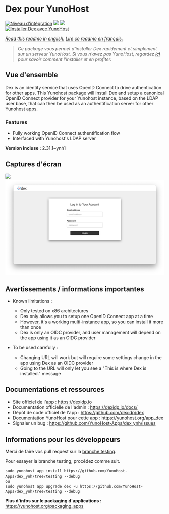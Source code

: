 # Dex pour YunoHost

[![Niveau d'intégration](https://dash.yunohost.org/integration/dex.svg)](https://dash.yunohost.org/appci/app/dex) ![](https://ci-apps.yunohost.org/ci/badges/dex.status.svg) ![](https://ci-apps.yunohost.org/ci/badges/dex.maintain.svg)  
[![Installer Dex avec YunoHost](https://install-app.yunohost.org/install-with-yunohost.svg)](https://install-app.yunohost.org/?app=dex)

*[Read this readme in english.](./README.md)*
*[Lire ce readme en français.](./README_fr.md)*

> *Ce package vous permet d'installer Dex rapidement et simplement sur un serveur YunoHost.
Si vous n'avez pas YunoHost, regardez [ici](https://yunohost.org/#/install) pour savoir comment l'installer et en profiter.*

## Vue d'ensemble

Dex is an identity service that uses OpenID Connect to drive authentication for other apps.
This Yunohost package will install Dex and setup a canonical OpenID Connect provider for your Yunohost instance, based on the LDAP user base, that can then be used as an authentification server for other Yunohost apps.

### Features

- Fully working OpenID Connect authentification flow
- Interfaced with Yunohost's LDAP server


**Version incluse :** 2.31.1~ynh1



## Captures d'écran

![](./doc/screenshots/.DS_Store)
![](./doc/screenshots/Dex_screenshot.png)

## Avertissements / informations importantes

* Known limitations :
    * Only tested on x86 architectures
    * Dex only allows you to setup one OpenID Connect app at a time
    * However, it's a working multi-instance app, so you can install it more than once
    * Dex is only an OIDC provider, and user management will depend on the app using it as an OIDC provider

* To be used carefully :
    * Changing URL will work but will require some settings change in the app using Dex as an OIDC provider
    * Going to the URL will only let you see a "This is where Dex is installed." message

## Documentations et ressources

* Site officiel de l'app : https://dexidp.io
* Documentation officielle de l'admin : https://dexidp.io/docs/
* Dépôt de code officiel de l'app : https://github.com/dexidp/dex
* Documentation YunoHost pour cette app : https://yunohost.org/app_dex
* Signaler un bug : https://github.com/YunoHost-Apps/dex_ynh/issues

## Informations pour les développeurs

Merci de faire vos pull request sur la [branche testing](https://github.com/YunoHost-Apps/dex_ynh/tree/testing).

Pour essayer la branche testing, procédez comme suit.
```
sudo yunohost app install https://github.com/YunoHost-Apps/dex_ynh/tree/testing --debug
ou
sudo yunohost app upgrade dex -u https://github.com/YunoHost-Apps/dex_ynh/tree/testing --debug
```

**Plus d'infos sur le packaging d'applications :** https://yunohost.org/packaging_apps